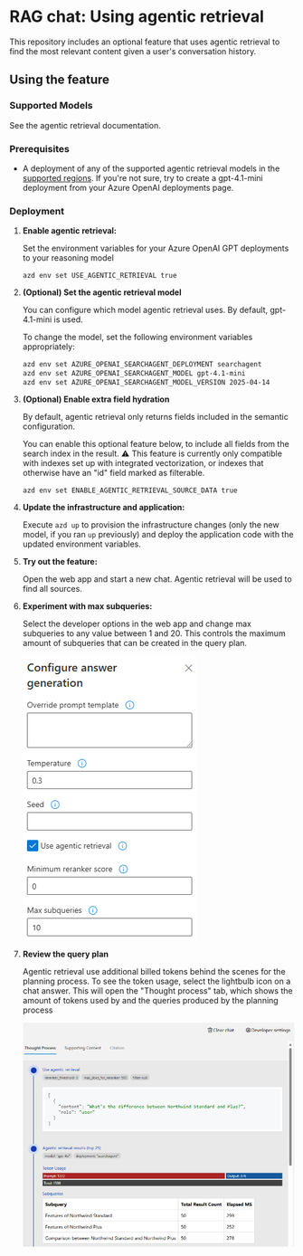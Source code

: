 # RAG chat: Using agentic retrieval

This repository includes an optional feature that uses agentic retrieval to find the most relevant content given a user's conversation history.

## Using the feature

### Supported Models

See the agentic retrieval documentation.

### Prerequisites

* A deployment of any of the supported agentic retrieval models in the [supported regions](https://learn.microsoft.com/azure/ai-services/openai/concepts/models#standard-deployment-model-availability). If you're not sure, try to create a gpt-4.1-mini deployment from your Azure OpenAI deployments page.

### Deployment

1. **Enable agentic retrieval:**

   Set the environment variables for your Azure OpenAI GPT deployments to your reasoning model

   ```shell
   azd env set USE_AGENTIC_RETRIEVAL true
   ```

2. **(Optional) Set the agentic retrieval model**

   You can configure which model agentic retrieval uses. By default, gpt-4.1-mini is used.

   To change the model, set the following environment variables appropriately:

   ```shell
   azd env set AZURE_OPENAI_SEARCHAGENT_DEPLOYMENT searchagent
   azd env set AZURE_OPENAI_SEARCHAGENT_MODEL gpt-4.1-mini
   azd env set AZURE_OPENAI_SEARCHAGENT_MODEL_VERSION 2025-04-14
   ```

3. **(Optional) Enable extra field hydration**

   By default, agentic retrieval only returns fields included in the semantic configuration.

   You can enable this optional feature below, to include all fields from the search index in the result.
   ⚠️ This feature is currently only compatible with indexes set up with integrated vectorization,
   or indexes that otherwise have an "id" field marked as filterable.

   ```shell
   azd env set ENABLE_AGENTIC_RETRIEVAL_SOURCE_DATA true
   ```

4. **Update the infrastructure and application:**

   Execute `azd up` to provision the infrastructure changes (only the new model, if you ran `up` previously) and deploy the application code with the updated environment variables.

5. **Try out the feature:**

   Open the web app and start a new chat. Agentic retrieval will be used to find all sources.

6. **Experiment with max subqueries:**

   Select the developer options in the web app and change max subqueries to any value between 1 and 20. This controls the maximum amount of subqueries that can be created in the query plan.

   ![Max subqueries screenshot](./images/max-subqueries.png)

7. **Review the query plan**

   Agentic retrieval use additional billed tokens behind the scenes for the planning process.
   To see the token usage, select the lightbulb icon on a chat answer. This will open the "Thought process" tab, which shows the amount of tokens used by and the queries produced by the planning process

   ![Thought process token usage](./images/query-plan.png)
